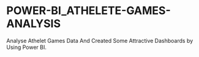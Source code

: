 # POWER-BI_ATHELETE-GAMES-ANALYSIS
Analyse Athelet Games Data And Created Some Attractive Dashboards by Using Power BI.
